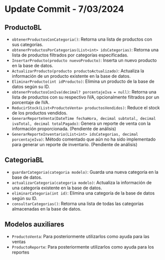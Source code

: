 # Update Commit - 7/03/2024

## ProductoBL

- `obtenerProductosConCategoria()`: Retorna una lista de productos con sus categorías.
- `obtenerProductosPorCategorias(List<int> idsCategorias)`: Retorna una lista de productos filtrados por categorías especificadas.
- `InsertarProducto(producto nuevoProducto)`: Inserta un nuevo producto en la base de datos.
- `ActualizarProducto(producto productoActualizado)`: Actualiza la información de un producto existente en la base de datos.
- `EliminarProducto(int idProducto)`: Elimina un producto de la base de datos según su ID.
- `obtenerProductosConIva(decimal? porcentajeIva = null)`: Retorna una lista de productos con su respectivo IVA, opcionalmente filtrados por un porcentaje de IVA.
- `ReducirStock(List<ProductoVenta> productosVendidos)`: Reduce el stock de los productos vendidos.
- `GenerarReporteVenta(DateTime fechaHora, decimal subtotal, decimal ivaTotal, decimal totalPagado)`: Genera un reporte de venta con la información proporcionada. (Pendiente de análisis)
- `GenerarReporteInventario(List<int> idsCategorias, decimal porcentajeIva)`: Método comentado que aún no ha sido implementado para generar un reporte de inventario. (Pendiente de análisis)

## CategoriaBL

- `guardarCategoria(categoria modelo)`: Guarda una nueva categoría en la base de datos.
- `actualizarCategoria(categoria modelo)`: Actualiza la información de una categoría existente en la base de datos.
- `eliminarCategoria(int id)`: Elimina una categoría de la base de datos según su ID.
- `consultarCategorias()`: Retorna una lista de todas las categorías almacenadas en la base de datos.

## Modelos auxiliares

- `ProductoVenta`: Para posteriormente utilizarlos como ayuda para las ventas
- `ProductoReporte`: Para posteriormente utilizarlos como ayuda para los reportes
